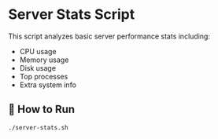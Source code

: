 # Server Stats Script  

This script analyzes basic server performance stats including:  
- CPU usage  
- Memory usage  
- Disk usage  
- Top processes  
- Extra system info  

## 📌 How to Run  
```bash
./server-stats.sh

